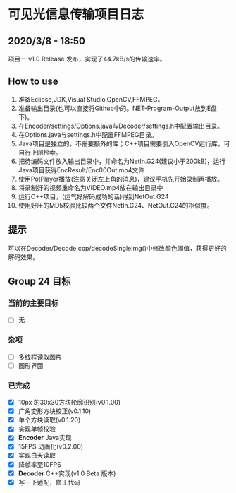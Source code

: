 # 可见光信息传输项目日志
## 2020/3/8 - 18:50
项目一 v1.0 Release 发布，实现了44.7kB/s的传输速率。
## How to use
1. 准备Eclipse,JDK,Visual Studio,OpenCV,FFMPEG。
2. 准备输出目录(也可以直接将Github中的。NET-Program-Output放到E盘下)。
3. 在Encoder/settings/Options.java与Decoder/settings.h中配置输出目录。
4. 在Options.java与settings.h中配置FFMPEG目录。
5. Java项目是独立的，不需要额外的库；C++项目需要引入OpenCV运行库，可自行上网检索。
6. 把待编码文件放入输出目录中，并命名为NetIn.G24(建议小于200kB)，运行Java项目获得EncResult/Enc00Out.mp4文件
7. 使用PotPlayer播放(注意关闭左上角的消息)，建议手机先开始录制再播放。
8. 将录制好的视频重命名为VIDEO.mp4放在输出目录中
9. 运行C++项目，(运气好解码成功的话)得到NetOut.G24
10. 使用好压的MD5校验比较两个文件NetIn.G24、NetOut.G24的相似度。
## 提示
可以在Decoder/Decode.cpp/decodeSingleImg()中修改颜色阈值，获得更好的解码效果。
## Group 24 目标
### 当前的主要目标
- [ ] 无
### 杂项
- [ ] 多线程读取图片
- [ ] 图形界面
### 已完成
- [x] 10px 的30x30方块轮廓识别(v0.1.00)
- [x] 广角变形方块校正(v0.1.10)
- [x] 单个方块读取(v0.1.20)
- [x] 实现单帧校验
- [x] **Encoder** Java实现
- [x] 15FPS 动画化(v0.2.00)
- [x] 实现白天读取
- [x] 降帧率至10FPS
- [x] **Decoder** C++实现(v1.0 Beta 版本)
- [x] 写一下适配，修正代码